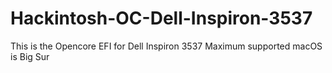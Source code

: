 # Hackintosh-OC-Dell-Inspiron-3537

This is the Opencore EFI for Dell Inspiron 3537
Maximum supported macOS is Big Sur
